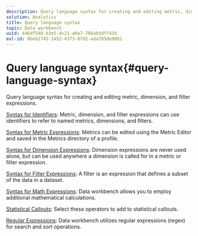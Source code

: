 ```yaml
---
description: Query language syntax for creating and editing metric, dimension, and filter expressions.
solution: Analytics
title: Query language syntax
topic: Data workbench
uuid: 446df540-b3e5-4c21-a0a7-766abddff43d
exl-id: 8beb2745-1452-4373-87d2-ada705de90b1
---
```

# Query language syntax{#query-language-syntax}

Query language syntax for creating and editing metric, dimension, and filter expressions.

[Syntax for Identifiers](../c-qry-lang-syntx/c-syntx-id.md): Metric, dimension, and filter expressions can use identifiers to refer to named metrics, dimensions, and filters.

[Syntax for Metric Expressions](../c-qry-lang-syntx/c-syntx-mtrc-exp.md): Metrics can be edited using the Metric Editor and saved in the Metrics directory of a profile.

[Syntax for Dimension Expressions](../c-qry-lang-syntx/c-syntx-dim-exp.md): Dimension expressions are never used alone, but can be used anywhere a dimension is called for in a metric or filter expression.

[Syntax for Filter Expressions](../c-qry-lang-syntx/c-syntx-fltr-exp.md): A filter is an expression that defines a subset of the data in a dataset.

[Syntax for Math Expressions](../c-qry-lang-syntx/c-math-expressions.md): Data workbench allows you to employ additional mathematical calculations.

[Statistical Callouts](../c-qry-lang-syntx/c-statistical-callouts.md): Select these operators to add to statistical callouts.

[Regular Expressions](../c-qry-lang-syntx/c-search-regex.md): Data workbench utilizes regular expressions (regex) for search and sort operations.
